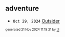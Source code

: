 ## adventure


* <code>Oct 29, 2024</code> [Outsider](2024-10-29T21-00-12-outsider.md)

<sup><sub>generated 21 Nov 2024 11:19:21 by <a href='https://github.com/senorprogrammer/til'>til</a></sub></sup>
